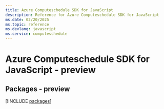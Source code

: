 ```yaml
---
title: Azure Computeschedule SDK for JavaScript
description: Reference for Azure Computeschedule SDK for JavaScript
ms.date: 02/20/2025
ms.topic: reference
ms.devlang: javascript
ms.service: computeschedule
---
```

# Azure Computeschedule SDK for JavaScript - preview
## Packages - preview
[!INCLUDE [packages](computeschedule-index.md)]